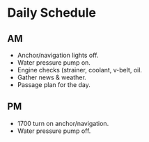 # Daily Schedule

## AM

* Anchor/navigation lights off.
* Water pressure pump on.
* Engine checks (strainer, coolant, v-belt, oil.
* Gather news & weather.
* Passage plan for the day.

## PM

* 1700 turn on anchor/navigation.
* Water pressure pump off.

